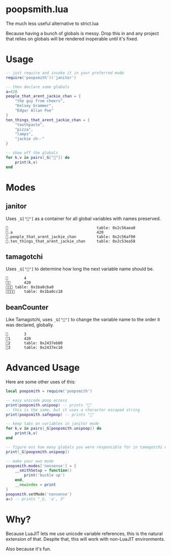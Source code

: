 # poopsmith.lua
The much less useful alternative to strict.lua

Because having a bunch of globals is messy.
Drop this in and any project that relies on globals will be rendered inoperable until it's fixed.

# Usage
```lua
-- just require and invoke it in your preferred mode
require('poopsmith')('janitor')

-- then declare some globals
a=420
people_that_arent_jackie_chan = {
	"the guy from cheers",
	"Kelsey Grammer",
	"Edgar Allan Poe"
}
ten_things_that_arent_jackie_chan = {
	"toothpaste",
	"pizza",
	"lamps",
	"jackie ch--"
}

-- show off the globals
for k,v in pairs(_G["💩"]) do
	print(k,v)
end
```

# Modes
## janitor
Uses `_G["💩"]` as a container for all global variables with names preserved.
```
💩       								table: 0x2c56aea0
💩.a       								420
💩.people_that_arent_jackie_chan			table: 0x2c56af00
💩.ten_things_that_arent_jackie_chan		table: 0x2c53ea58
```
## tamagotchi
Uses `_G["💩"]` to determine how long the next variable name should be.
```
💩		4
💩💩		420
💩💩💩	table: 0x1ba0cba0
💩💩💩💩	table: 0x1ba0cc18
```
## beanCounter
Like Tamagotchi, uses `_G["💩"]` to change the variable name to the order it was declared, globally.
```
💩       3
💩1      420
💩2      table: 0x2437eb80
💩3      table: 0x2437ec10
```

# Advanced Usage
Here are some other uses of this:
```lua
local poopsmith = require('poopsmith')

-- easy unicode poop access 
print(poopsmith.unipoop) -- prints "💩"
-- this is the same, but it uses a character escaped string
print(poopsmith.safepoop) -- prints "💩"

-- keep tabs on variables in janitor mode
for k,v in pairs(_G[poopsmith.unipoop]) do
	print(k,v)
end

-- figure out how many globals you were responsible for in tamagotchi mode
print(_G[poopsmith.unipoop])

-- make your own mode
poopsmith.modes['nonsense'] = {
	__smithSetup = function() 
		print('buckle up')
	end,
	__newindex = print
}
poopsmith.setMode('nonsense')
a=3 -- prints "_G, 'a', 3"
```

# Why?
Because LuaJIT lets me use unicode variable references, this is the natural extension of that.
Despite that, this will work with non-LuaJIT environments.

Also because it's fun.